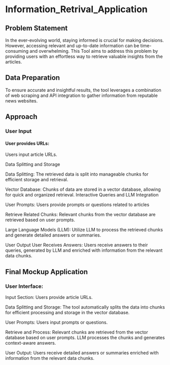 # Information_Retrival_Application

## Problem Statement
In the ever-evolving world, staying informed is crucial for making decisions. However, accessing relevant and up-to-date information can be time-consuming and overwhelming. This Tool aims to address this problem by providing users with an effortless way to retrieve valuable insights from the articles.

## Data Preparation
To ensure accurate and insightful results, the tool leverages a combination of web scraping and API integration to gather information from reputable news websites.

## Approach

###  User Input
#### User provides URLs:
Users input article URLs.

Data Splitting and Storage

Data Splitting:
The retrieved data is split into manageable chunks for efficient storage and retrieval.

Vector Database:
Chunks of data are stored in a vector database, allowing for quick and organized retrieval.
Interactive Queries and LLM Integration

User Prompts:
Users provide prompts or questions related to articles

Retrieve Related Chunks:
Relevant chunks from the vector database are retrieved based on user prompts.

Large Language Models (LLM):
Utilize LLM to process the retrieved chunks and generate detailed answers or summaries.

User Output
User Receives Answers:
Users receive answers to their queries, generated by LLM and enriched with information from the relevant data chunks.

## Final Mockup Application

### User Interface:

Input Section:
Users provide article URLs.

Data Splitting and Storage:
The tool automatically splits the data into chunks for efficient processing and storage in the vector database.

User Prompts:
Users input prompts or questions.

Retrieve and Process:
Relevant chunks are retrieved from the vector database based on user prompts.
LLM processes the chunks and generates context-aware answers.

User Output:
Users receive detailed answers or summaries enriched with information from the relevant data chunks.